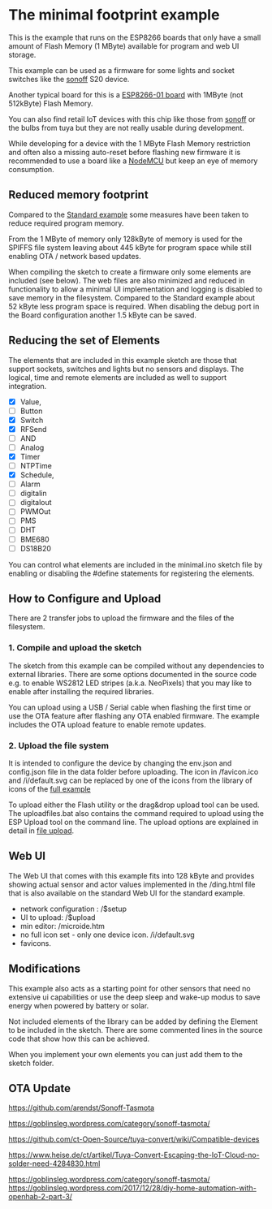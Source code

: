# The minimal footprint example

This is the example that runs on the ESP8266 boards that only have a small amount of Flash Memory (1 MByte) available for program and web UI storage.

This example can be used as a firmware for some lights and socket switches like the [sonoff](/boards/sonoff.md) S20 device. 

Another typical board for this is a [ESP8266-01 board](/boards/esp01) with 1MByte (not 512kByte) Flash Memory.

You can also find retail IoT devices with this chip like those from [sonoff](/boards/sonoff.md) or the bulbs from tuya but they are not really usable during development.

While developing for a device with the 1 MByte Flash Memory restriction
and often also a missing auto-reset before flashing new firmware
it is recommended to use a board like a [NodeMCU](/boards/nodemcu.md) but keep an eye of memory consumption.


## Reduced memory footprint 

Compared to the [Standard example](/examples/standard.md) some measures have been taken to reduce required program memory. 

From the 1 MByte of memory only 128kByte of memory is used for the SPIFFS file system
leaving about 445 kByte for program space while still enabling OTA / network based updates.

When compiling the sketch to create a firmware only some elements are included (see below). The web files are also minimized and reduced in functionality to allow a minimal UI implementation and logging is disabled to save memory in the filesystem.
Compared to the Standard example about 52 kByte less program space is required.
When disabling the debug port in the Board configuration another 1.5 kByte can be saved. 


## Reducing the set of Elements 

The elements that are included in this example sketch are those that support sockets, switches and lights but no sensors and displays. The logical, time and remote elements are included as well to support integration.

* [x] Value, 
* [ ] Button
* [X] Switch
* [X] RFSend
* [ ] AND
* [ ] Analog
* [x] Timer
* [ ] NTPTime
* [x] Schedule, 
* [ ] Alarm
* [ ] digitalin
* [ ] digitalout
* [ ] PWMOut
* [ ] PMS
* [ ] DHT
* [ ] BME680
* [ ] DS18B20

You can control what elements are included in the minimal.ino sketch file by enabling or disabling the #define statements for registering the elements. 


## How to Configure and Upload

There are 2 transfer jobs to upload the firmware and the files of the filesystem.

### 1. Compile and upload the sketch

The sketch from this example can be compiled without any dependencies to external libraries.
There are some options documented in the source code e.g. to enable WS2812 LED stripes (a.k.a. NeoPixels) that you may like to enable after installing the required libraries.

You can upload using a USB / Serial cable when flashing the first time or use the OTA feature after flashing any OTA enabled firmware.
The example includes the OTA upload feature to enable remote updates.

### 2. Upload the file system

It is intended to configure the device by changing the env.json and config.json file in the data folder before uploading.
The icon in /favicon.ico and /i/default.svg can be replaced by one of the icons from the library of icons of the [full example](/examples/full)

To upload either the Flash utility or the drag&drop upload tool can be used. The uploadfiles.bat also contains the command required to upload using the ESP Upload tool on the command line. The upload options are explained in detail in [file upload](examples/fileupload).



## Web UI

The Web UI that comes with this example fits into 128 kByte and provides showing actual sensor and actor values implemented in the /ding.html file that is also available on the standard Web UI for the standard example.

* network configuration : /$setup
* UI to upload: /$upload
* min editor: /microide.htm
* no full icon set - only one device icon. /i/default.svg
* favicons.


## Modifications

This example also acts as a starting point for other sensors that need no extensive ui capabilities or use the deep sleep and wake-up modus to save energy when powered by battery or solar.

Not included elements of the library can be added by defining the Element to be included in the sketch. There are some commented lines in the source code that show how this can be achieved.

When you implement your own elements you can just add them to the sketch folder.




## OTA Update


https://github.com/arendst/Sonoff-Tasmota

https://goblinsleg.wordpress.com/category/sonoff-tasmota/

https://github.com/ct-Open-Source/tuya-convert/wiki/Compatible-devices

https://www.heise.de/ct/artikel/Tuya-Convert-Escaping-the-IoT-Cloud-no-solder-need-4284830.html

https://goblinsleg.wordpress.com/category/sonoff-tasmota/
https://goblinsleg.wordpress.com/2017/12/28/diy-home-automation-with-openhab-2-part-3/



